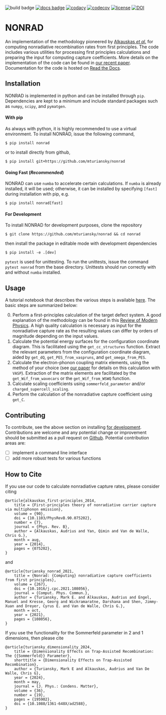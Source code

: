 ![build badge](https://img.shields.io/github/actions/workflow/status/mturiansky/nonrad/ci.yml) [![docs badge](https://readthedocs.org/projects/nonrad/badge/?version=latest)](https://nonrad.readthedocs.io/en/latest/?badge=latest) [![codacy](https://app.codacy.com/project/badge/Grade/97df4e822c2349ff858a756b033c6041)](https://www.codacy.com?utm_source=github.com&amp;utm_medium=referral&amp;utm_content=mturiansky/nonrad&amp;utm_campaign=Badge_Grade) [![codecov](https://codecov.io/gh/mturiansky/nonrad/branch/master/graph/badge.svg?token=N1IXIQK333)](https://codecov.io/gh/mturiansky/nonrad) [![license](https://img.shields.io/badge/License-MIT-yellow.svg)](https://opensource.org/licenses/MIT) [![DOI](https://zenodo.org/badge/DOI/10.5281/zenodo.4274317.svg)](https://doi.org/10.5281/zenodo.4274317)

# NONRAD

An implementation of the methodology pioneered by [Alkauskas *et al.*](https://doi.org/10.1103/PhysRevB.90.075202) for computing nonradiative recombination rates from first principles.
The code includes various utilities for processing first principles calculations and preparing the input for computing capture coefficients.
More details on the implementation of the code can be found in [our recent paper]().
Documentation for the code is hosted on [Read the Docs](https://nonrad.readthedocs.io/en/latest).

## Installation
NONRAD is implemented in python and can be installed through `pip`.
Dependencies are kept to a minimum and include standard packages such as `numpy`, `scipy`, and `pymatgen`.

#### With pip
As always with python, it is highly recommended to use a virtual environment.
To install NONRAD, issue the following command,
```
$ pip install nonrad
```
or to install directly from github,
```
$ pip install git+https://github.com/mturiansky/nonrad
```

#### Going Fast (*Recommended*)
NONRAD can use `numba` to accelerate certain calculations.
If `numba` is already installed, it will be used;
otherwise, it can be installed by specifying `[fast]` during installation with pip, e.g.
```
$ pip install nonrad[fast]
```

#### For Development
To install NONRAD for development purposes, clone the repository
```
$ git clone https://github.com/mturiansky/nonrad && cd nonrad
```
then install the package in editable mode with development dependencies
```
$ pip install -e .[dev]
```
`pytest` is used for unittesting.
To run the unittests, issue the command `pytest nonrad` from the base directory.
Unittests should run correctly with and without `numba` installed.

## Usage
A tutorial notebook that describes the various steps is available [here](https://github.com/mturiansky/nonrad/blob/master/notebooks/tutorial.ipynb).
The basic steps are summarized below:

0. Perform a first-principles calculation of the target defect system. A good explanation of the methodology can be found in this [Review of Modern Physics](http://dx.doi.org/10.1103/RevModPhys.86.253). A high quality calculation is necessary as input for the nonradiative capture rate as the resulting values can differ by orders of magnitude depending on the input values.
1. Calculate the potential energy surfaces for the configuration coordinate diagram. This is facilitated using the `get_cc_structures` function. Extract the relevant parameters from the configuration coordinate diagram, aided by `get_dQ`, `get_PES_from_vaspruns`, and `get_omega_from_PES`.
2. Calculate the electron-phonon coupling matrix elements, using the method of your choice (see [our paper]() for details on this calculation with `VASP`). Extraction of the matrix elements are facilitated by the `get_Wif_from_wavecars` or the `get_Wif_from_WSWQ` function.
3. Calculate scaling coefficients using `sommerfeld_parameter` and/or `charged_supercell_scaling`.
4. Perform the calculation of the nonradiative capture coefficient using `get_C`.

## Contributing
To contribute, see the above section on installing [for development](#for-development).
Contributions are welcome and any potential change or improvement should be submitted as a pull request on [Github](https://github.com/mturiansky/nonrad/pulls).
Potential contribution areas are:
 - [ ] implement a command line interface
 - [ ] add more robust tests for various functions

## How to Cite
If you use our code to calculate nonradiative capture rates, please consider citing
```
@article{alkauskas_first-principles_2014,
	title = {First-principles theory of nonradiative carrier capture via multiphonon emission},
	volume = {90},
	doi = {10.1103/PhysRevB.90.075202},
	number = {7},
	journal = {Phys. Rev. B},
	author = {Alkauskas, Audrius and Yan, Qimin and Van de Walle, Chris G.},
	month = aug,
	year = {2014},
	pages = {075202},
}
```
and
```
@article{turiansky_nonrad_2021,
	title = {Nonrad: {Computing} nonradiative capture coefficients from first principles},
	volume = {267},
	doi = {10.1016/j.cpc.2021.108056},
	journal = {Comput. Phys. Commun.},
	author = {Turiansky, Mark E. and Alkauskas, Audrius and Engel, Manuel and Kresse, Georg and Wickramaratne, Darshana and Shen, Jimmy-Xuan and Dreyer, Cyrus E. and Van de Walle, Chris G.},
	month = oct,
	year = {2021},
	pages = {108056},
}
```
If you use the functionality for the Sommerfeld parameter in 2 and 1 dimensions, then please cite
```
@article{turiansky_dimensionality_2024,
    title = {Dimensionality Effects on Trap-Assisted Recombination: The {{Sommerfeld}} Parameter},
    shorttitle = {Dimensionality Effects on Trap-Assisted Recombination},
    author = {Turiansky, Mark E and Alkauskas, Audrius and Van De Walle, Chris G},
    year = {2024},
    month = may,
    journal = {J. Phys.: Condens. Matter},
    volume = {36},
    number = {19},
    pages = {195902},
    doi = {10.1088/1361-648X/ad2588},
}
```
